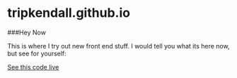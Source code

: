# tripkendall.github.io

###Hey Now 

This is where I try out new front end stuff.  I would tell you what its here now, but see for yourself:

[See this code live](https://tripkendall.github.io/#/)
